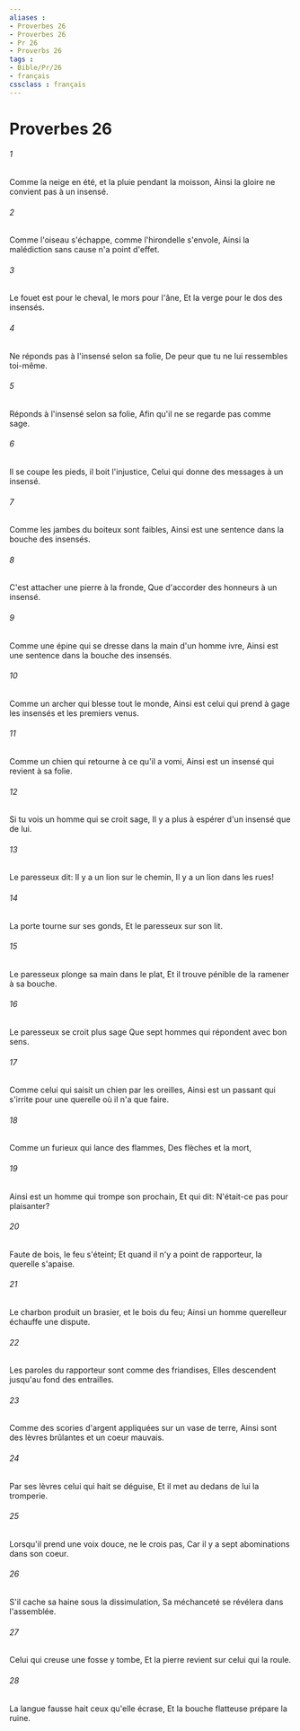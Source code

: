 ```yaml
---
aliases : 
- Proverbes 26
- Proverbes 26
- Pr 26
- Proverbs 26
tags : 
- Bible/Pr/26
- français
cssclass : français
---
```


# Proverbes 26

###### 1
Comme la neige en été, et la pluie pendant la moisson, Ainsi la gloire ne convient pas à un insensé.
###### 2
Comme l'oiseau s'échappe, comme l'hirondelle s'envole, Ainsi la malédiction sans cause n'a point d'effet.
###### 3
Le fouet est pour le cheval, le mors pour l'âne, Et la verge pour le dos des insensés.
###### 4
Ne réponds pas à l'insensé selon sa folie, De peur que tu ne lui ressembles toi-même.
###### 5
Réponds à l'insensé selon sa folie, Afin qu'il ne se regarde pas comme sage.
###### 6
Il se coupe les pieds, il boit l'injustice, Celui qui donne des messages à un insensé.
###### 7
Comme les jambes du boiteux sont faibles, Ainsi est une sentence dans la bouche des insensés.
###### 8
C'est attacher une pierre à la fronde, Que d'accorder des honneurs à un insensé.
###### 9
Comme une épine qui se dresse dans la main d'un homme ivre, Ainsi est une sentence dans la bouche des insensés.
###### 10
Comme un archer qui blesse tout le monde, Ainsi est celui qui prend à gage les insensés et les premiers venus.
###### 11
Comme un chien qui retourne à ce qu'il a vomi, Ainsi est un insensé qui revient à sa folie.
###### 12
Si tu vois un homme qui se croit sage, Il y a plus à espérer d'un insensé que de lui.
###### 13
Le paresseux dit: Il y a un lion sur le chemin, Il y a un lion dans les rues!
###### 14
La porte tourne sur ses gonds, Et le paresseux sur son lit.
###### 15
Le paresseux plonge sa main dans le plat, Et il trouve pénible de la ramener à sa bouche.
###### 16
Le paresseux se croit plus sage Que sept hommes qui répondent avec bon sens.
###### 17
Comme celui qui saisit un chien par les oreilles, Ainsi est un passant qui s'irrite pour une querelle où il n'a que faire.
###### 18
Comme un furieux qui lance des flammes, Des flèches et la mort,
###### 19
Ainsi est un homme qui trompe son prochain, Et qui dit: N'était-ce pas pour plaisanter?
###### 20
Faute de bois, le feu s'éteint; Et quand il n'y a point de rapporteur, la querelle s'apaise.
###### 21
Le charbon produit un brasier, et le bois du feu; Ainsi un homme querelleur échauffe une dispute.
###### 22
Les paroles du rapporteur sont comme des friandises, Elles descendent jusqu'au fond des entrailles.
###### 23
Comme des scories d'argent appliquées sur un vase de terre, Ainsi sont des lèvres brûlantes et un coeur mauvais.
###### 24
Par ses lèvres celui qui hait se déguise, Et il met au dedans de lui la tromperie.
###### 25
Lorsqu'il prend une voix douce, ne le crois pas, Car il y a sept abominations dans son coeur.
###### 26
S'il cache sa haine sous la dissimulation, Sa méchanceté se révélera dans l'assemblée.
###### 27
Celui qui creuse une fosse y tombe, Et la pierre revient sur celui qui la roule.
###### 28
La langue fausse hait ceux qu'elle écrase, Et la bouche flatteuse prépare la ruine.

